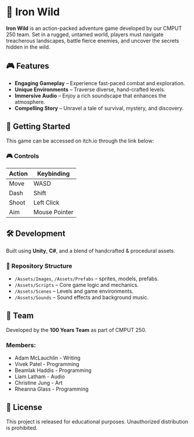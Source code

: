 # 🏹 Iron Wild  

**Iron Wild** is an action-packed adventure game developed by our CMPUT 250 team. Set in a rugged, untamed world, players must navigate treacherous landscapes, battle fierce enemies, and uncover the secrets hidden in the wild.  

## 🎮 Features  
- **Engaging Gameplay** – Experience fast-paced combat and exploration.  
- **Unique Environments** – Traverse diverse, hand-crafted levels.  
- **Immersive Audio** – Enjoy a rich soundscape that enhances the atmosphere.  
- **Compelling Story** – Unravel a tale of survival, mystery, and discovery.  

## 🚀 Getting Started  
This game can be accessed on itch.io through the link below:



### 🎮 Controls  
| Action        | Keybinding |
|--------------|-----------|
| Move         | WASD      |
| Dash         | Shift  |
| Shoot       | Left Click |
| Aim     | Mouse Pointer         |

## 🛠 Development  
Built using **Unity**, **C#**, and a blend of handcrafted & procedural assets.  

### 📂 Repository Structure  
- `/Assets/Images`, `/Assets/Prefabs` – sprites, models, prefabs.  
- `/Assets/Scripts` – Core game logic and mechanics.  
- `/Assets/Scenes` – Levels and game environments.  
- ``/Assets/Sounds`` – Sound effects and background music.  

## 👥 Team  
Developed by the **100 Years Team** as part of CMPUT 250.  

### Members:
- Adam McLauchlin - Writing
- Vivek Patel - Programming
- Beamlak Haddis - Programming
- Liam Latham - Audio
- Christine Jung - Art
- Rheanna Glass - Programming


## 📜 License  
This project is released for educational purposes. Unauthorized distribution is prohibited.  
